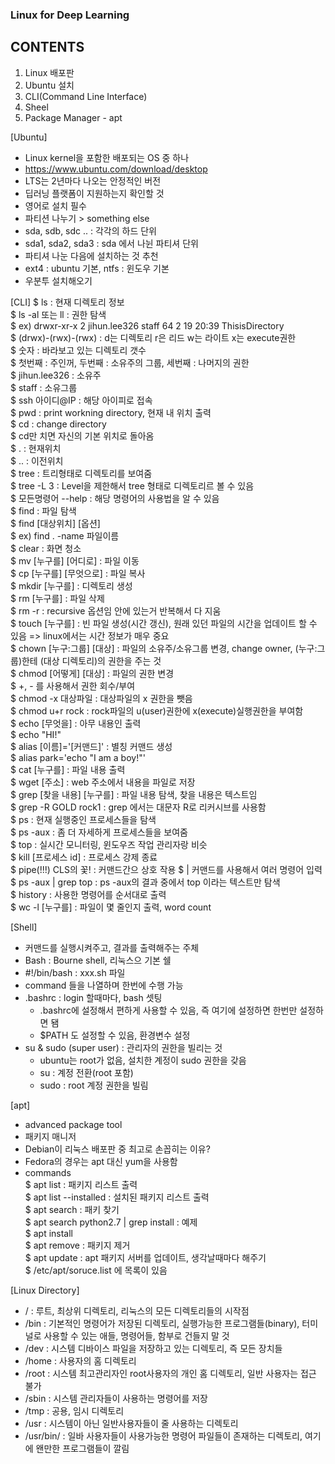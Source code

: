 ### Linux for Deep Learning 

## CONTENTS
1. Linux 배포판
2. Ubuntu 설치
3. CLI(Command Line Interface)
4. Sheel
5. Package Manager - apt

[Ubuntu]
  - Linux kernel을 포함한 배포되는 OS 중 하나
  - https://www.ubuntu.com/download/desktop
  - LTS는 2년마다 나오는 안정적인 버전
  - 딥러닝 플랫폼이 지원하는지 확인할 것
  - 영어로 설치 필수
  - 파티션 나누기 > something else
  - sda, sdb, sdc .. : 각각의 하드 단위
  - sda1, sda2, sda3 : sda 에서 나뉜 파티셔 단위
  - 파티셔 나눈 다음에 설치하는 것 추천
  - ext4 : ubuntu 기본, ntfs : 윈도우 기본
  - 우분투 설치해오기
  
[CLI]
  $ ls : 현재 디렉토리 정보  
    $ ls -al 또는 ll : 권한 탐색  
    $ ex) drwxr-xr-x 2 jihun.lee326  staff     64  2 19 20:39 ThisisDirectory  
    $ (drwx)-(rwx)-(rwx) : d는 디렉토리 r은 리드 w는 라이트 x는 execute권한  
    $ 숫자 : 바라보고 있는 디렉토리 갯수  
    $ 첫번째 : 주인꺼, 두번째 : 소유주의 그룹, 세번째 : 나머지의 권한  
    $ jihun.lee326 : 소유주  
    $ staff : 소유그룹  
  $ ssh 아이디@IP : 해당 아이피로 접속  
  $ pwd : print workning directory, 현재 내 위치 출력  
  $ cd : change directory  
    $ cd만 치면 자신의 기본 위치로 돌아옴  
  $ . : 현재위치  
  $ .. : 이전위치  
  $ tree : 트리형태로 디렉토리를 보여줌  
    $ tree -L 3 : Level을 제한해서 tree 형태로 디렉토리르 볼 수 있음  
  $ 모든명령어 --help : 해당 명령어의 사용법을 알 수 있음  
  $ find : 파일 탐색  
    $ find [대상위치] [옵션]  
    $ ex) find . -name 파일이름  
  $ clear : 화면 청소  
  $ mv [누구를] [어디로] : 파일 이동  
  $ cp [누구를] [무엇으로] : 파일 복사  
  $ mkdir [누구를] : 디렉토리 생성  
  $ rm [누구를] : 파일 삭제  
    $ rm -r : recursive 옵션임 안에 있는거 반복해서 다 지움  
  $ touch [누구를] : 빈 파일 생성(시간 갱신), 원래 있던 파일의 시간을 업데이트 할 수 있음 => linux에서는 시간 정보가 매우 중요  
  $ chown [누구:그룹] [대상] : 파일의 소유주/소유그룹 변경, change owner, (누구:그룹)한테 (대상 디렉토리)의 권한을 주는 것  
  $ chmod [어떻게] [대상] : 파일의 권한 변경  
    $ +, - 를 사용해서 권한 회수/부여  
    $ chmod -x 대상파일 : 대상파일의 x 권한을 뺏음  
    $ chmod u+r rock : rock파일의 u(user)권한에 x(execute)실행권한을 부여함  
  $ echo [무엇을] : 아무 내용인 출력  
    $ echo "HI!"  
  $ alias [이름]='[커맨드]' : 별칭 커맨드 생성  
    $ alias park='echo "I am a boy!"'  
  $ cat [누구를] : 파일 내용 출력  
  $ wget [주소] : web 주소에서 내용을 파일로 저장  
  $ grep [찾을 내용] [누구를] : 파일 내용 탐색, 찾을 내용은 텍스트임  
    $ grep -R GOLD rock1 : grep 에서는 대문자 R로 리커시브를 사용함  
  $ ps : 현재 실행중인 프로세스들을 탐색  
    $ ps -aux : 좀 더 자세하게 프로세스들을 보여줌  
  $ top : 실시간 모니터링, 윈도우즈 작업 관리자랑 비슷  
  $ kill [프로세스 id] : 프로세스 강제 종료  
  $ pipe(!!!) CLS의 꽃! : 커맨드간으 상호 작용
    $ | 커맨드를 사용해서 여러 명령어 입력  
    $ ps -aux | grep top : ps -aux의 결과 중에서 top 이라는 텍스트만 탐색  
  $ history : 사용한 명령어를 순서대로 출력  
  $ wc -l [누구를] : 파일이 몇 줄인지 출력, word count  
  
[Shell]
  - 커맨드를 실행시켜주고, 결과를 출력해주는 주체  
  - Bash : Bourne shell, 리눅스으 기본 쉘  
  - #!/bin/bash : xxx.sh 파일  
  - command 들을 나열하며 한번에 수행 가능  
  - .bashrc : login 할때마다, bash 셋팅  
    - .bashrc에 설정해서 편하게 사용할 수 있음, 즉 여기에 설정하면 한번만 설정하면 됌  
    - $PATH 도 설정할 수 있음, 환경변수 설정  
  - su & sudo (super user) : 관리자의 권한을 빌리는 것  
    - ubuntu는 root가 없음, 설치한 계정이 sudo 권한을 갖음  
    - su : 계정 전환(root 포함)  
    - sudo : root 계정 권한을 빌림  
    
[apt]
  - advanced package tool  
  - 패키지 매니저  
  - Debian이 리눅스 배포판 중 최고로 손꼽히는 이유?  
  - Fedora의 경우는 apt 대신 yum을 사용함  
  - commands  
    $ apt list : 패키지 리스트 출력  
      $ apt list --installed : 설치된 패키지 리스트 출력  
    $ apt search : 패키 찾기  
      $ apt search python2.7 | grep install : 예제  
    $ apt install  
    $ apt remove : 패키지 제거  
    $ apt update : apt 패키지 서버를 업데이트, 생각날때마다 해주기  
      $ /etc/apt/soruce.list 에 목록이 있음  
  
   
  
  
[Linux Directory]
  * / : 루트, 최상위 디렉토리, 리눅스의 모든 디렉토리들의 시작점  
  * /bin : 기본적인 명령어가 저장된 디렉토리, 실행가능한 프로그램들(binary), 터미널로 사용할 수 있는 애들, 명령어들, 함부로 건들지 말 것  
  * /dev : 시스템 디바이스 파일을 저장하고 있는 디렉토리, 즉 모든 장치들  
  * /home : 사용자의 홈 디렉토리  
  * /root : 시스템 최고관리자인 root사용자의 개인 홈 디렉토리, 일반 사용자는 접근 불가  
  * /sbin : 시스템 관리자들이 사용하는 명령어를 저장  
  * /tmp : 공용, 임시 디렉토리  
  * /usr : 시스템이 아닌 일반사용자들이 줄 사용하는 디렉토리  
  * /usr/bin/ : 일바 사용자들이 사용가능한 명령어 파일들이 존재하는 디렉토리, 여기에 왠만한 프로그램들이 깔림  

